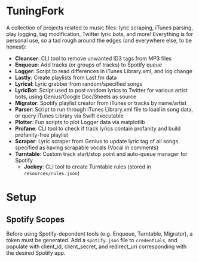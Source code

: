 # TuningFork

A collection of projects related to music files: lyric scraping, iTunes parsing, play logging, tag modification, Twitter lyric bots, and more! Everything is for personal use, so a tad rough around the edges (and everywhere else, to be honest):

- **Cleanser**: CLI tool to remove unwanted ID3 tags from MP3 files
- **Enqueue**: Add tracks (or groups of tracks) to Spotify queue
- **Logger**: Script to read differences in iTunes Library.xml, and log change
- **Lastly**: Create playlists from Last.fm data
- **Lyrical**: Lyric grabber from random/specified songs
- **LyricBot**: Script used to post random lyrics to Twitter for various artist bots, using Genius/Google Doc/Sheets as source
- **Migrator**: Spotify playlist creator from iTunes or tracks by name/artist
- **Parser**: Script to run through iTunes Library.xml file to load in song data, or query iTunes Library via Swift executable
- **Plotter**: Fun scripts to plot Logger data via matplotlib
- **Profane**: CLI tool to check if track lyrics contain profanity and build profanity-free playlist
- **Scraper**: Lyric scraper from Genius to update lyric tag of all songs specified as having scrapable vocals (Vocal in comments)
- **Turntable**: Custom track start/stop point and auto-queue manager for Spotify
    - **Jockey**: CLI tool to create Turntable rules (stored in `resources/rules.json`)

# Setup

## Spotify Scopes

Before using Spotify-dependent tools (e.g. Enqueue, Turntable, Migrator), a token must be generated. Add a `spotify.json` file to `credentials`, and populate with client_id, client_secret, and redirect_uri corresponding with the desired Spotify app.


